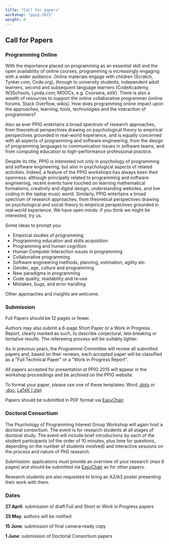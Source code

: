 ```yaml
---
title: "Call for papers"
workshop: "ppig-2015"
weight: 0
---
```


## Call for Papers

### Programming Online

With the importance placed on programming as an essential skill and the open availability of online courses, programming is increasingly engaging with a wider audience. Online materials engage with children (Scratch, Tynker.com, Code.org), through to university students, independent adult learners, second and subsequent language learners (CodeAcademy, W3Schools, Lynda.com; MOOCs, e.g. Coursera, edX). There is also a wealth of resources to support the online collaborative programmer (online forums, Stack Overflow, wikis). How does programming online impact upon the approaches, learning, tools, technologies and the interaction of programmers?

Also as ever PPIG entertains a broad spectrum of research approaches, from theoretical perspectives drawing on psychological theory to empirical perspectives grounded in real-world experience, and is equally concerned with all aspects of programming and software engineering, from the design of programming languages to communication issues in software teams, and from computing education to high-performance professional practice.

Despite its title, PPIG is interested not only in psychology of programming and software engineering, but also in psychological aspects of related activities. Indeed, a feature of the PPIG workshops has always been their openness: although principally related to programming and software engineering, recent events have touched on learning mathematical formalisms, creativity and digital design, understanding websites, and live coding in the laptop music world. Similarly, PPIG entertains a broad spectrum of research approaches, from theoretical perspectives drawing on psychological and social theory to empirical perspectives grounded in real‐world experience. We have open minds: if you think we might be interested, try us.

Some ideas to prompt you:

- Empirical studies of programming
- Programming education and skills acquisition
- Programming and human cognition
- Human Computer Interaction issues in programming
- Collaborative programming
- Software engineering methods, planning, estimation, agility etc.
- Gender, age, culture and programming
- New paradigms in programming
- Code quality, readability and re‐use
- Mistakes, bugs, and error handling

Other approaches and insights are welcome.

### Submission

Full Papers should be 12 pages or fewer.

Authors may also submit a 6-page Short Paper or a Work in Progress Report, clearly marked as such, to describe conjectural, late‐breaking or tentative results. The refereeing process will be suitably lighter.

As in previous years, the Programme Committee will review all submitted papers and, based on their reviews, each accepted paper will be classified as a "Full Technical Paper" or a "Work in Progress Report".

All papers accepted for presentation at PPIG 2015 will appear in the workshop proceedings and be archived on the PPIG website.

To format your paper, please use one of these templates: Word [.dotx](http://ppig.org/sites/default/files/PPIG-submission-template.dotx) or [.doc](http://ppig.org/sites/default/files/PPIG-submission-template.doc), [LaTeX (.zip)](http://ppig.org/sites/default/files/PPIG-submission-latex.zip)

Papers should be submitted in PDF format via [EasyChair](https://easychair.org/conferences/?conf=ppig2015).

### Doctoral Consortium

The Psychology of Programming Interest Group Workshop will again host a doctoral consortium. The event is for research students at all stages of doctoral study. The event will include brief introductions by each of the student participants (of the order of 10 minutes, plus time for questions, depending on the number of students involved) and interactive sessions on the process and nature of PhD research.

Submission: applications must provide an overview of your research (max 6 pages) and should be submitted via [EasyChair](https://easychair.org/conferences/?conf=ppig2015) as for other papers.

Research students are also requested to bring an A2/A3 poster presenting their work with them.

### Dates

__27 April__: submission of draft Full and Short or Work in Progress papers

__25 May__: authors will be notified

__15 June__: submission of final camera‐ready copy

__1 June__: submission of Doctorial Consortium papers
